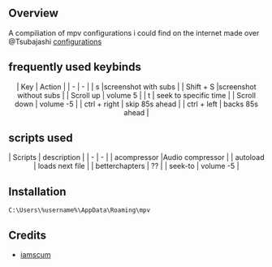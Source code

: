 ## Overview

A compiliation of mpv configurations i could find on the internet made over @Tsubajashi [configurations](https://github.com/Tsubajashi/mpv-settings)

## frequently used keybinds
<center>
| Key | Action |
| - | - |
| s |screenshot with subs | 
| Shift + S |screenshot without subs |
| Scroll up | volume   5 |
| t | seek to specific time | 
| Scroll down | volume  -5 |
| ctrl + right | skip 85s ahead |
| ctrl + left | backs 85s ahead |
</center>

## scripts used
<center>
| Scripts | description  |
| - | - |
| acompressor |Audio compressor | 
| autoload | loads next file |
| betterchapters | ?? |
| seek-to | volume  -5 |
</center>


## Installation
```
C:\Users\%username%\AppData\Roaming\mpv
```
## Credits
- [iamscum](https://iamscum.wordpress.com/guides/videoplayback-guide/mpv-conf/)
